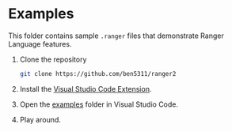 # Examples

This folder contains sample `.ranger` files that demonstrate Ranger Language features.

1. Clone the repository

    ```bash
    git clone https://github.com/ben5311/ranger2
    ```

2. Install the [Visual Studio Code Extension](../packages/ranger-vscode/README.md#visual-studio-code-extension).

3. Open the [examples](.) folder in Visual Studio Code.

4. Play around.

